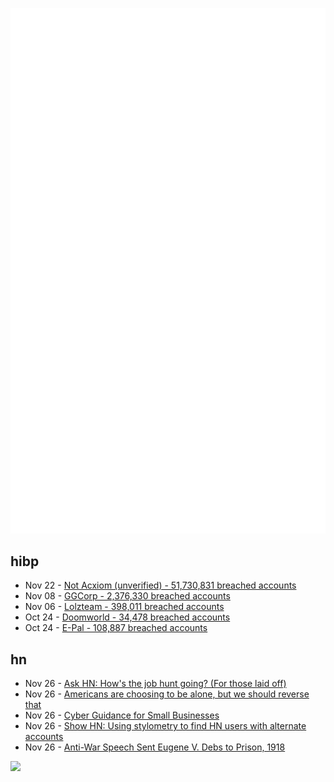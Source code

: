![Metrics](https://raw.githubusercontent.com/phixion/phixion/master/metrics.svg)

## hibp

<!--
for https://github.com/phixion/phixion/blob/main/.github/workflows/feeds.yml
-->
<!--START_SECTION:haveibeenpwnd-->
- Nov 22 - [Not Acxiom (unverified) - 51,730,831 breached accounts](https://haveibeenpwned.com/PwnedWebsites#NotAcxiom)
- Nov 08 - [GGCorp - 2,376,330 breached accounts](https://haveibeenpwned.com/PwnedWebsites#GGCorp)
- Nov 06 - [Lolzteam - 398,011 breached accounts](https://haveibeenpwned.com/PwnedWebsites#Lolzteam)
- Oct 24 - [Doomworld - 34,478 breached accounts](https://haveibeenpwned.com/PwnedWebsites#Doomworld)
- Oct 24 - [E-Pal - 108,887 breached accounts](https://haveibeenpwned.com/PwnedWebsites#EPal)
<!--END_SECTION:haveibeenpwnd-->

## hn

<!--
for https://github.com/phixion/phixion/blob/main/.github/workflows/feeds.yml
-->
<!--START_SECTION:hn-->
- Nov 26 - [Ask HN: How's the job hunt going? (For those laid off)](https://news.ycombinator.com/item?id=33755531)
- Nov 26 - [Americans are choosing to be alone, but we should reverse that](https://www.washingtonpost.com/opinions/2022/11/23/americans-alone-thanksgiving-friends/)
- Nov 26 - [Cyber Guidance for Small Businesses](https://www.cisa.gov/small-business)
- Nov 26 - [Show HN: Using stylometry to find HN users with alternate accounts](https://stylometry.net/)
- Nov 26 - [Anti-War Speech Sent Eugene V. Debs to Prison, 1918](https://www.fifthestate.org/archive/360-spring-2003/a-1918-anti-war-speech-sent-eugene-v-debs-to-prison/)
<!--END_SECTION:hn-->

<!--
for https://yhype.me
-->
![](https://hit.yhype.me/github/profile?user_id=13013670)
